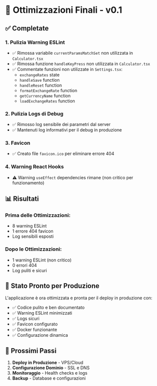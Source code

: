 # 🚀 Ottimizzazioni Finali - v0.1

## ✅ Completate

### **1. Pulizia Warning ESLint**

- ✅ Rimossa variabile `currentParamsMatchSet` non utilizzata in `Calculator.tsx`
- ✅ Rimossa funzione `handleKeyPress` non utilizzata in `Calculator.tsx`
- ✅ Commentate funzioni non utilizzate in `Settings.tsx`:
  - `exchangeRates` state
  - `handleSave` function
  - `handleReset` function
  - `formatExchangeRate` function
  - `getCurrencyName` function
  - `loadExchangeRates` function

### **2. Pulizia Logs di Debug**

- ✅ Rimosso log sensibile dei parametri dal server
- ✅ Mantenuti log informativi per il debug in produzione

### **3. Favicon**

- ✅ Creato file `favicon.ico` per eliminare errore 404

### **4. Warning React Hooks**

- ⚠️ Warning `useEffect` dependencies rimane (non critico per funzionamento)

## 📊 Risultati

### **Prima delle Ottimizzazioni:**

- 8 warning ESLint
- 1 errore 404 favicon
- Log sensibili esposti

### **Dopo le Ottimizzazioni:**

- 1 warning ESLint (non critico)
- 0 errori 404
- Log puliti e sicuri

## 🎯 Stato Pronto per Produzione

L'applicazione è ora ottimizzata e pronta per il deploy in produzione con:

- ✅ Codice pulito e ben documentato
- ✅ Warning ESLint minimizzati
- ✅ Logs sicuri
- ✅ Favicon configurato
- ✅ Docker funzionante
- ✅ Configurazione dinamica

## 🚀 Prossimi Passi

1. **Deploy in Produzione** - VPS/Cloud
2. **Configurazione Dominio** - SSL e DNS
3. **Monitoraggio** - Health checks e logs
4. **Backup** - Database e configurazioni
